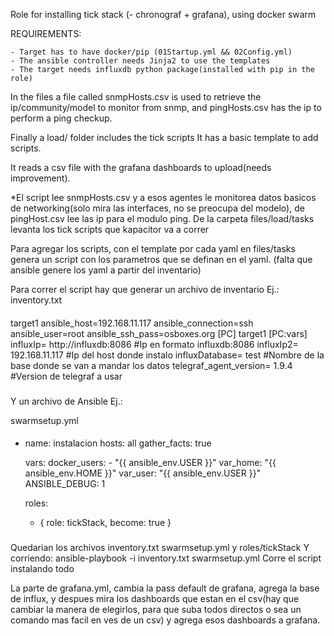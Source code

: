 Role for installing tick stack (- chronograf + grafana), using docker swarm

REQUIREMENTS:

    - Target has to have docker/pip (01Startup.yml && 02Config.yml)
    - The ansible controller needs Jinja2 to use the templates
    - The target needs influxdb python package(installed with pip in the role)

In the files a file called snmpHosts.csv is used to retrieve the ip/community/model to monitor from snmp, and pingHosts.csv has the ip to perform a ping checkup.

 Finally a load/ folder includes the tick scripts
 It has a basic template to add scripts.

It reads a csv file with the grafana dashboards to upload(needs improvement).

*El script lee snmpHosts.csv y a esos agentes le monitorea datos basicos de networking(solo mira las interfaces, no se preocupa del modelo), de pingHost.csv lee las ip para el modulo ping. De la carpeta files/load/tasks levanta los tick scripts que kapacitor va a correr


Para agregar los scripts, con el template por cada yaml en files/tasks genera un script con los parametros que se definan en el yaml. (falta que ansible genere los yaml a partir del inventario)



Para correr el script hay que generar un archivo de inventario
Ej.:
inventory.txt
####

target1 ansible_host=192.168.11.117 ansible_connection=ssh ansible_user=root ansible_ssh_pass=osboxes.org
[PC]
target1
[PC:vars]
 influxIp= http://influxdb:8086
#Ip en formato influxdb:8086
 influxIp2= 192.168.11.117
#Ip del host donde instalo
 influxDatabase= test
#Nombre de la base donde se van a mandar los datos
 telegraf_agent_version= 1.9.4 
#Version de telegraf a usar

###

Y un archivo de Ansible
Ej.:

swarmsetup.yml
####

- name: instalacion
  hosts: all
  gather_facts: true

  vars:
    docker_users:
      - "{{ ansible_env.USER }}"
    var_home: "{{ ansible_env.HOME }}"
    var_user: "{{ ansible_env.USER }}"
    ANSIBLE_DEBUG: 1

  roles:
    - { role: tickStack, become: true }

###

Quedarian los archivos inventory.txt swarmsetup.yml y roles/tickStack
Y corriendo:
ansible-playbook -i inventory.txt swarmsetup.yml
Corre el script instalando todo

La parte de grafana.yml, cambia la pass default de grafana, agrega la base de influx, y despues mira los dashboards que estan en el csv(hay que cambiar la manera de elegirlos, para que suba todos directos o sea un comando mas facil en ves de un csv) y agrega esos dashboards a grafana.


